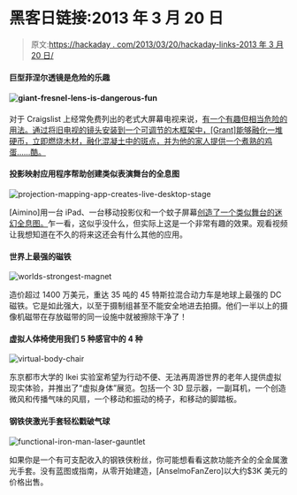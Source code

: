 # 黑客日链接:2013 年 3 月 20 日

> 原文:[https://hackaday . com/2013/03/20/hackaday-links-2013 年 3 月 20 日/](https://hackaday.com/2013/03/20/hackaday-links-march-20th-2013/)

#### 巨型菲涅尔透镜是危险的乐趣

#### ![giant-fresnel-lens-is-dangerous-fun](../Images/5f78d7c9075e757672861b9ed6d2e0e4.png)

对于 Craigslist 上经常免费列出的老式大屏幕电视来说，[有一个有趣但相当危险的用法。通过将旧电视的镜头安装到一个可调节的木框架中，[Grant]能够融化一堆硬币，立即燃烧木材，融化混凝土中的斑点，并为他的家人提供一个煮熟的鸡蛋……酷。](http://www.youtube.com/watch?feature=player_embedded&v=jrje73EyKag#!)

#### 投影映射应用程序帮助创建类似表演舞台的全息图

![projection-mapping-app-creates-live-desktop-stage](../Images/2a530ef7db5f785a5a2a7b0ba1e49fea.png)

[Aimino]用一台 iPad、一台移动投影仪和一个蚊子屏幕[创造了一个类似舞台的迷幻全息图。](https://www.youtube.com/watch?v=CTS8rs6zUT4)乍一看，这似乎没什么，但实际上这是一个非常有趣的效果。观看视频让我想知道在不久的将来这还会有什么其他的应用。

#### 世界上最强的磁铁

![worlds-strongest-magnet](../Images/41722c0b67fbcae9e18a4c7231972e87.png)

造价超过 1400 万美元，重达 35 吨的 45 特斯拉混合动力车是地球上最强的 DC 磁铁。它是如此强大，以至于摄制组甚至不能安全地进去拍摄。他们一半以上的摄像机磁带在存放磁带的同一设施中就被擦除干净了！

#### 虚拟人体椅使用我们 5 种感官中的 4 种

![virtual-body-chair](../Images/61753c5271c7727fbf4a90de53cebdb1.png)

东京都市大学的 Ikei 实验室希望为行动不便、无法再周游世界的老年人提供虚拟现实体验，并推出了“虚拟身体”展览。包括一个 3D 显示器，一副耳机，一个创造微风和传播气味的风扇，一个移动和振动的椅子，和移动的脚踏板。

#### 钢铁侠激光手套轻松戳破气球

![functional-iron-man-laser-gauntlet](../Images/9c0d7f0f357f53dc3b1c99dd5f768e90.png)

如果你是一个有可支配收入的钢铁侠粉丝，你可能想看看这款功能齐全的全金属激光手套。没有蓝图或指南，从零开始建造，[AnselmoFanZero]以大约$3K 美元的价格出售。